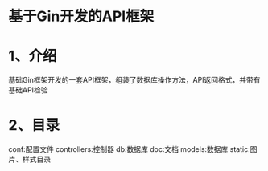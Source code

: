 # 基于Gin开发的API框架

# 1、介绍

基础Gin框架开发的一套API框架，组装了数据库操作方法，API返回格式，并带有基础API检验

# 2、目录

conf:配置文件
controllers:控制器
db:数据库
doc:文档
models:数据库
static:图片、样式目录  